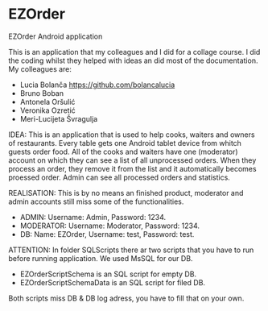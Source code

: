 # EZOrder
EZOrder Android application

This is an application that my colleagues and I did for a collage course.
I did the coding whilst they helped with ideas an did most of the documentation.
My colleagues are: 
- Lucia Bolanča https://github.com/bolancalucia
- Bruno Boban
- Antonela Oršulić
- Veronika Ozretić
- Meri-Lucijeta Švragulja

IDEA:
This is an application that is used to help cooks, waiters and owners of restaurants. 
Every table gets one Android tablet device from whitch guests order food.
All of the cooks and waiters have one (moderator) account on which they can see a list of all unprocessed orders.
When they process an order, they remove it from the list and it automatically becomes proessed order.
Admin can see all processed orders and statistics.

REALISATION:
This is by no means an finished product, moderator and admin accounts still miss some of the functionalities.

- ADMIN: Username: Admin, Password: 1234.
- MODERATOR: Username: Moderator, Password: 1234.
- DB: Name: EZOrder, Username: test, Password: test.

ATTENTION:
In folder SQLScripts there ar two scripts that you have to run before running application. We used MsSQL for our DB.
- EZOrderScriptSchema is an SQL script for empty DB.
- EZOrderScriptSchemaData is an SQL script for filed DB.

Both scripts miss DB & DB log adress, you have to fill that on your own.
